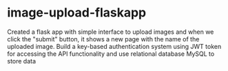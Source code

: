 # image-upload-flaskapp
Created a flask app with simple interface to upload images and when we click the "submit" button, it shows a new page with the name of the uploaded image. Build a key-based authentication system using JWT token for accessing the API functionality and use relational database MySQL to store data
